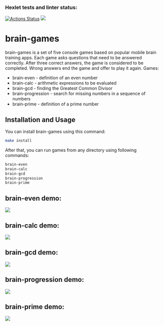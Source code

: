 ### Hexlet tests and linter status:
[![Actions Status](https://github.com/maddbuzz/frontend-project-lvl1/workflows/hexlet-check/badge.svg)](https://github.com/maddbuzz/frontend-project-lvl1/actions)
<a href="https://codeclimate.com/github/maddbuzz/frontend-project-lvl1/maintainability"><img src="https://api.codeclimate.com/v1/badges/550c2a7c96c128351c20/maintainability" /></a>

# brain-games

brain-games is a set of five console games based on popular mobile brain training apps. Each game asks questions that need to be answered correctly. After three correct answers, the game is considered to be completed. Wrong answers end the game and offer to play it again. Games:
- brain-even - definition of an even number
- brain-calc - аrithmetic expressions to be evaluated
- brain-gcd - finding the Greatest Common Divisor
- brain-progression - search for missing numbers in a sequence of numbers
- brain-prime - definition of a prime number

## Installation and Usage

You can install brain-games using this command:

```bash
make install
```

After that, you can run games from any directory using following commands:

```bash
brain-even
brain-calc
brain-gcd
brain-progression
brain-prime
```

## brain-even demo:

<a href="https://asciinema.org/a/513365" target="_blank"><img src="https://asciinema.org/a/513365.svg" /></a>

## brain-calc demo:

<a href="https://asciinema.org/a/513594" target="_blank"><img src="https://asciinema.org/a/513594.svg" /></a>

## brain-gcd demo:

<a href="https://asciinema.org/a/513606" target="_blank"><img src="https://asciinema.org/a/513606.svg" /></a>

## brain-progression demo:

<a href="https://asciinema.org/a/513643" target="_blank"><img src="https://asciinema.org/a/513643.svg" /></a>

## brain-prime demo:

<a href="https://asciinema.org/a/513650" target="_blank"><img src="https://asciinema.org/a/513650.svg" /></a>
